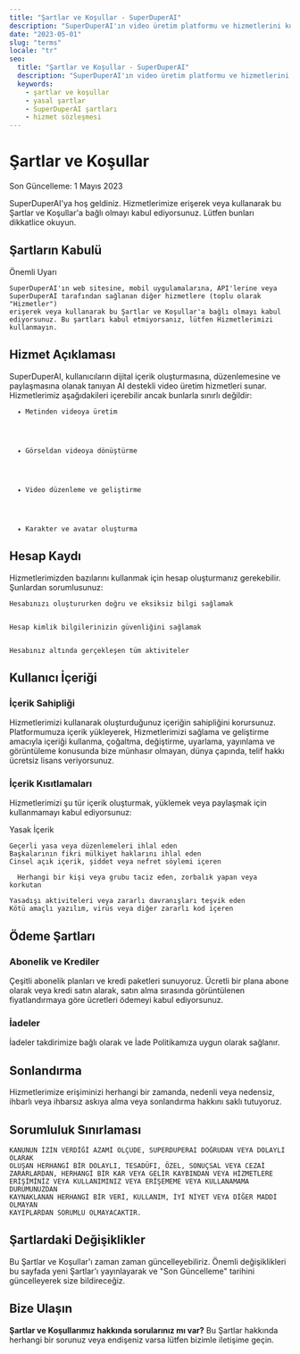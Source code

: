 ```yaml
---
title: "Şartlar ve Koşullar - SuperDuperAI"
description: "SuperDuperAI'ın video üretim platformu ve hizmetlerini kullanmak için şartlar ve koşullar."
date: "2023-05-01"
slug: "terms"
locale: "tr"
seo:
  title: "Şartlar ve Koşullar - SuperDuperAI"
  description: "SuperDuperAI'ın video üretim platformu ve hizmetlerini kullanımınızı düzenleyen yasal şartlar ve koşullar."
  keywords:
    - şartlar ve koşullar
    - yasal şartlar
    - SuperDuperAI şartları
    - hizmet sözleşmesi
---
```


# Şartlar ve Koşullar


  Son Güncelleme: 1 Mayıs 2023


SuperDuperAI'ya hoş geldiniz. Hizmetlerimize erişerek veya kullanarak bu Şartlar ve Koşullar'a bağlı olmayı kabul ediyorsunuz. Lütfen bunları dikkatlice okuyun.

## Şartların Kabulü


  Önemli Uyarı
  
    SuperDuperAI'ın web sitesine, mobil uygulamalarına, API'lerine veya
    SuperDuperAI tarafından sağlanan diğer hizmetlere (toplu olarak "Hizmetler")
    erişerek veya kullanarak bu Şartlar ve Koşullar'a bağlı olmayı kabul
    ediyorsunuz. Bu şartları kabul etmiyorsanız, lütfen Hizmetlerimizi
    kullanmayın.
  


## Hizmet Açıklaması

SuperDuperAI, kullanıcıların dijital içerik oluşturmasına, düzenlemesine ve paylaşmasına olanak tanıyan AI destekli video üretim hizmetleri sunar. Hizmetlerimiz aşağıdakileri içerebilir ancak bunlarla sınırlı değildir:


  
    
      ✦ Metinden videoya üretim
    
  
  
    
      ✦ Görseldan videoya dönüştürme
    
  
  
    
      ✦ Video düzenleme ve geliştirme
    
  
  
    
      ✦ Karakter ve avatar oluşturma
    
  


## Hesap Kaydı

Hizmetlerimizden bazılarını kullanmak için hesap oluşturmanız gerekebilir. Şunlardan sorumlusunuz:


  
    Hesabınızı oluştururken doğru ve eksiksiz bilgi sağlamak
  
  
    Hesap kimlik bilgilerinizin güvenliğini sağlamak
  
  
    Hesabınız altında gerçekleşen tüm aktiviteler
  


## Kullanıcı İçeriği

### İçerik Sahipliği

Hizmetlerimizi kullanarak oluşturduğunuz içeriğin sahipliğini korursunuz. Platformumuza içerik yükleyerek, Hizmetlerimizi sağlama ve geliştirme amacıyla içeriği kullanma, çoğaltma, değiştirme, uyarlama, yayınlama ve görüntüleme konusunda bize münhasır olmayan, dünya çapında, telif hakkı ücretsiz lisans veriyorsunuz.

### İçerik Kısıtlamaları

Hizmetlerimizi şu tür içerik oluşturmak, yüklemek veya paylaşmak için kullanmamayı kabul ediyorsunuz:


  Yasak İçerik
  
    Geçerli yasa veya düzenlemeleri ihlal eden
    Başkalarının fikri mülkiyet haklarını ihlal eden
    Cinsel açık içerik, şiddet veya nefret söylemi içeren
    
      Herhangi bir kişi veya grubu taciz eden, zorbalık yapan veya korkutan
    
    Yasadışı aktiviteleri veya zararlı davranışları teşvik eden
    Kötü amaçlı yazılım, virüs veya diğer zararlı kod içeren
  


## Ödeme Şartları

### Abonelik ve Krediler

Çeşitli abonelik planları ve kredi paketleri sunuyoruz. Ücretli bir plana abone olarak veya kredi satın alarak, satın alma sırasında görüntülenen fiyatlandırmaya göre ücretleri ödemeyi kabul ediyorsunuz.

### İadeler

İadeler takdirimize bağlı olarak ve İade Politikamıza uygun olarak sağlanır.

## Sonlandırma

Hizmetlerimize erişiminizi herhangi bir zamanda, nedenli veya nedensiz, ihbarlı veya ihbarsız askıya alma veya sonlandırma hakkını saklı tutuyoruz.

## Sorumluluk Sınırlaması


  
    KANUNUN İZİN VERDİĞİ AZAMİ ÖLÇÜDE, SUPERDUPERAI DOĞRUDAN VEYA DOLAYLI OLARAK
    OLUŞAN HERHANGİ BİR DOLAYLI, TESADÜFI, ÖZEL, SONUÇSAL VEYA CEZAİ
    ZARARLARDAN, HERHANGİ BİR KAR VEYA GELİR KAYBINDAN VEYA HİZMETLERE
    ERİŞİMİNİZ VEYA KULLANIMINIZ VEYA ERİŞEMEME VEYA KULLANAMAMA DURUMUNUZDAN
    KAYNAKLANAN HERHANGİ BİR VERİ, KULLANIM, İYİ NİYET VEYA DİĞER MADDİ OLMAYAN
    KAYIPLARDAN SORUMLU OLMAYACAKTIR.
  


## Şartlardaki Değişiklikler

Bu Şartlar ve Koşullar'ı zaman zaman güncelleyebiliriz. Önemli değişiklikleri bu sayfada yeni Şartlar'ı yayınlayarak ve "Son Güncelleme" tarihini güncelleyerek size bildireceğiz.

## Bize Ulaşın


  **Şartlar ve Koşullarımız hakkında sorularınız mı var?** Bu Şartlar hakkında
  herhangi bir sorunuz veya endişeniz varsa lütfen bizimle iletişime geçin.



